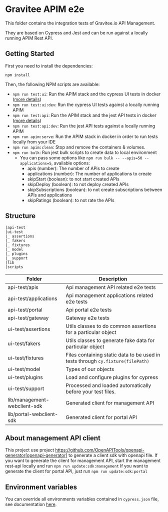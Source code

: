 # Gravitee APIM e2e

This folder contains the integration tests of Gravitee.io API Management.

They are based on Cypress and Jest and can be run against a locally running APIM Rest API.


## Getting Started

First you need to install the dependencies:

```shell
npm install
```

Then, the following NPM scripts are available:
 - `npm run test:ui`: Run the APIM stack and the cypress UI tests in docker ([more details](./docker/ui-tests/README.md))
 - `npm run test:ui:dev`: Run the cypress UI tests against a locally running APIM
 - `npm run test:api`: Run the APIM stack and the jest API tests in docker ([more details](./docker/api-tests/README.md))
 - `npm run test:api:dev`: Run the jest API tests against a locally running APIM
 - `npm run apim:serve`: Run the APIM stack in docker in order to run tests locally from your IDE
 - `npm run apim:clean`: Stop and remove the containers & volumes.
 - `npm run bulk`: Run jest bulk scripts to create data to local environment
   - You can pass some options like `npm run bulk -- --apis=50 --applications=5`, available options:
       - apis (number): The number of APis to create
       - applications (number): The number of applications to create
       - skipStart (boolean): to not start created APIs
       - skipDeploy (boolean): to not deploy created APIs
       - skipSubscriptions (boolean): to not create subscriptions between APIs and applications
       - skipRatings (boolean): to not rate the APIs
## Structure
````
|api-test
|ui-test
|_ assertions
|_ fakers
|_ fixtures
|_ model
|_ plugins
|_ support
|lib
|scripts
````

| Folder 	                             | Description 	                                                                      |
|--------------------------------------|------------------------------------------------------------------------------------|
| api-test/apis     	                  | Api management API related e2e tests                                               |
| api-test/applications     	          | Api management applications related e2e tests                                      |
| api-test/portal     	                | Api portal e2e tests                                                               |
| api-test/gateway     	               | Gateway e2e tests                                                                  |
| ui-test/assertions     	             | Utils classes to do common assertions for a particular object     	                |
| ui-test/fakers     	                 | Utils classes to generate fake data for particular object  	                       |
| ui-test/fixtures     	               | Files containing static data to be used in tests through `cy.fixture(filePath)`  	 |
| ui-test/model       	                | Types of our objects            	                                                  |
| ui-test/plugins       	              | Load and configure plugins for cypress            	                                |
| ui-test/support       	              | Processed and loaded automatically before your test files.            	            |
| lib/management-webclient-sdk       	 | Generated client for management API                                                |
| lib/portal-webclient-sdk       	     | Generated client for portal API                                                    |

## About management API client 

This project use project https://github.com/OpenAPITools/openapi-generator[openapi-generator] to generate a client sdk with openapi file.
If you want to generate the client for management API, start the management rest-api locally and run `npm run update:sdk:management`
If you want to generate the client for portal API, just run `npm run update:sdk:portal`

## Environment variables

You can override all environments variables contained in `cypress.json` file, see documentation [here](https://docs.cypress.io/guides/guides/environment-variables#Setting).

